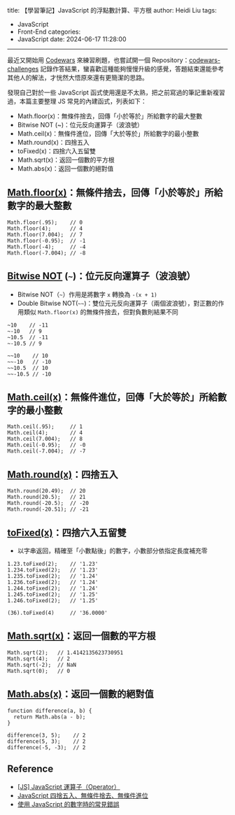 title: 【學習筆記】JavaScript 的浮點數計算、平方根
author: Heidi Liu
tags:
  - JavaScript
  - Front-End
categories:
  - JavaScript
date: 2024-06-17 11:28:00
---

最近又開始用 [Codewars](https://www.codewars.com/dashboard) 來練習刷題，也嘗試開一個 Repository：[codewars-challenges](https://github.com/heidiliu2020/codewars-challenges) 記錄作答結果，蠻喜歡這種能夠慢慢升級的感覺，答題結束還能參考其他人的解法，才恍然大悟原來還有更簡潔的思路。

發現自己對於一些 JavaScript 函式使用還是不太熟，把之前寫過的筆記重新複習過，本篇主要整理 JS 常見的內建函式，列表如下：

<!--more-->

+ Math.floor(x)：無條件捨去，回傳「小於等於」所給數字的最大整數
+ Bitwise NOT (~)：位元反向運算子（波浪號）
+ Math.ceil(x)：無條件進位，回傳「大於等於」所給數字的最小整數
+ Math.round(x)：四捨五入
+ toFixed(x)：四捨六入五留雙
+ Math.sqrt(x)：返回一個數的平方根
+ Math.abs(x)：返回一個數的絕對值

## [Math.floor(x)](https://developer.mozilla.org/zh-TW/docs/Web/JavaScript/Reference/Global_Objects/Math/floor)：無條件捨去，回傳「小於等於」所給數字的最大整數

```javascript=
Math.floor(.95);    // 0
Math.floor(4);      // 4
Math.floor(7.004);  // 7
Math.floor(-0.95);  // -1
Math.floor(-4);     // -4
Math.floor(-7.004); // -8
```

## [Bitwise NOT](https://developer.mozilla.org/en-US/docs/Web/JavaScript/Reference/Operators/Bitwise_NOT) (`~`)：位元反向運算子（波浪號）

+ Bitwise NOT（`~`）作用是將數字 `x` 轉換為 `-(x + 1)`
+ Double Bitwise NOT(`~~`)：雙位元元反向運算子（兩個波浪號），對正數的作用類似 `Math.floor(x)` 的無條件捨去，但對負數則結果不同

```javascript=
~10    // -11
~-10   // 9
~10.5  // -11
~-10.5 // 9

~~10    // 10
~~-10   // -10
~~10.5  // 10
~~-10.5 // -10
```

## [Math.ceil(x)](https://developer.mozilla.org/zh-TW/docs/Web/JavaScript/Reference/Global_Objects/Math/ceil)：無條件進位，回傳「大於等於」所給數字的最小整數

```javascript=
Math.ceil(.95);     // 1
Math.ceil(4);       // 4
Math.ceil(7.004);   // 8
Math.ceil(-0.95);   // -0
Math.ceil(-7.004);  // -7
```

## [Math.round(x)](https://developer.mozilla.org/zh-TW/docs/Web/JavaScript/Reference/Global_Objects/Math/round)：四捨五入

```javascript=
Math.round(20.49);  // 20
Math.round(20.5);   // 21
Math.round(-20.5);  // -20
Math.round(-20.51); // -21
```

## [toFixed(x)](https://developer.mozilla.org/zh-TW/docs/Web/JavaScript/Reference/Global_Objects/Number/toFixed)：四捨六入五留雙

+ 以字串返回，精確至「小數點後」的數字，小數部分依指定長度補充零

```javascript=
1.23.toFixed(2);    // '1.23'
1.234.toFixed(2);   // '1.23'
1.235.toFixed(2);   // '1.24'
1.236.toFixed(2);   // '1.24'
1.244.toFixed(2);   // '1.24'
1.245.toFixed(2);   // '1.25'
1.246.toFixed(2);   // '1.25'

(36).toFixed(4)     // '36.0000'
```


## [Math.sqrt(x)](https://developer.mozilla.org/zh-CN/docs/Web/JavaScript/Reference/Global_Objects/Math/sqrt)：返回一個數的平方根

```javascript=
Math.sqrt(2);   // 1.4142135623730951
Math.sqrt(4);   // 2
Math.sqrt(-2);  // NaN
Math.sqrt(0);   // 0
```

## [Math.abs(x)](https://developer.mozilla.org/en-US/docs/Web/JavaScript/Reference/Global_Objects/Math/abs)：返回一個數的絕對值

```javascript=
function difference(a, b) {
  return Math.abs(a - b);
}

difference(3, 5);    // 2
difference(5, 3);    // 2
difference(-5, -3);  // 2
```

## Reference

+ [[JS] JavaScript 運算子（Operator）](https://pjchender.dev/javascript/js-operator/)
+ [JavaScript 四捨五入、無條件捨去、無條件進位](http://www.aua.com.tw/blogger/?Pid=1173)
+ [使用 JavaScript 的數字時的常見錯誤](https://blog.huli.tw/2022/03/14/javascript-number/)
